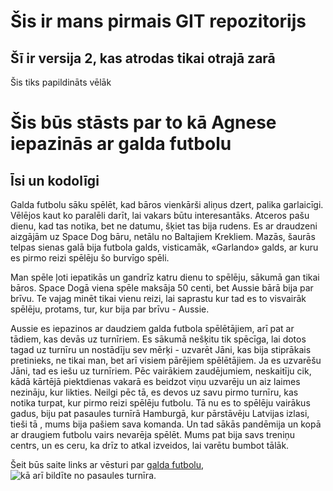 # Šis ir mans pirmais GIT repozitorijs
## Šī ir versija 2, kas atrodas tikai otrajā zarā
Šis tiks papildināts vēlāk
# Šis būs stāsts par to kā Agnese iepazinās ar galda futbolu 
## Īsi un kodolīgi
Galda futbolu sāku spēlēt, kad bāros vienkārši aliņus dzert, palika garlaicīgi. Vēlējos kaut ko paralēli darīt, lai vakars būtu interesantāks. Atceros pašu dienu, kad tas notika, bet ne datumu, šķiet tas bija rudens. Es ar draudzeni aizgājām uz Space Dog bāru, netālu no Baltajiem Krekliem. Mazās, šaurās telpas sienas galā bija futbola galds, visticamāk, «Garlando» galds, ar kuru es pirmo reizi spēlēju šo burvīgo spēli. 

Man spēle ļoti iepatikās un gandrīz katru dienu to spēlēju, sākumā gan tikai bāros. Space Dogā viena spēle maksāja 50 centi, bet Aussie bārā bija par brīvu. Te vajag minēt tikai vienu reizi, lai saprastu kur tad es to visvairāk spēlēju, protams, tur, kur bija par brīvu - Aussie.   

Aussie es iepazinos ar daudziem galda futbola spēlētājiem, arī pat ar tādiem, kas devās uz turnīriem. Es sākumā nešķitu tik spēcīga, lai dotos tagad uz turnīru un nostādīju sev mērķi - uzvarēt Jāni, kas bija stiprākais pretinieks, ne tikai man, bet arī visiem pārējiem spēlētājiem. Ja es uzvarēšu Jāni, tad es iešu uz turnīriem. Pēc vairākiem zaudējumiem, neskaitīju cik, kādā kārtējā piektdienas vakarā es beidzot viņu uzvarēju un aiz laimes nezināju, kur likties. Neilgi pēc tā, es devos uz savu pirmo turnīru, kas notika turpat, kur pirmo reizi spēlēju futbolu. Tā nu es to spēlēju vairākus gadus, biju pat pasaules turnīrā Hamburgā, kur pārstāvēju Latvijas izlasi, tieši tā , mums bija pašiem sava komanda. Un tad sākās pandēmija un kopā ar draugiem futbolu vairs nevarēja spēlēt. Mums pat bija savs treniņu centrs, un es ceru, ka drīz to atkal izveidos, lai varētu bumbot tālāk.  

Šeit būs saite links ar vēsturi par [galda futbolu](https://en.wikipedia.org/wiki/Table_football#:~:text=Patents%20for%20similar%20table%20games,a%20game%20of%20table%20football%22.), ![kā arī bildīte no pasaules turnīra.](https://scontent.frix9-1.fna.fbcdn.net/v/t1.6435-9/30714208_1834776493239151_6823806961432133632_n.jpg?_nc_cat=101&ccb=1-7&_nc_sid=19026a&_nc_ohc=1crE1nVEKTsAX-VpxXJ&_nc_ht=scontent.frix9-1.fna&oh=00_AT8s2gQylBxIBYt5hjtJesE5hPrNXDo7o0VD346qlKqUEA&oe=63487212) 


